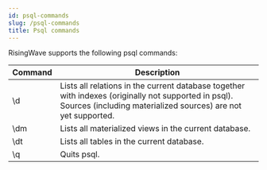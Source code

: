 ```yaml
---
id: psql-commands
slug: /psql-commands
title: Psql commands
---
```


RisingWave supports the following psql commands:

|Command|Description|
|---|-------|
|\d|Lists all relations in the current database together with indexes (originally not supported in psql). Sources (including materialized sources) are not yet supported.|
|\dm|Lists all materialized views in the current database.|
|\dt|Lists all tables in the current database.|
|\q|Quits psql.|